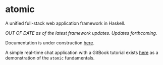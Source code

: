 # atomic
A unified full-stack web application framework in Haskell.

*OUT OF DATE as of the latest framework updates. Updates forthcoming.*

Documentation is under construction [here](https://grumply.gitbooks.io/atomic). 

A simple real-time chat application with a GitBook tutorial exists [here](https://github.com/grumply/atomic-chat) as a demonstration of the `atomic` fundamentals.
